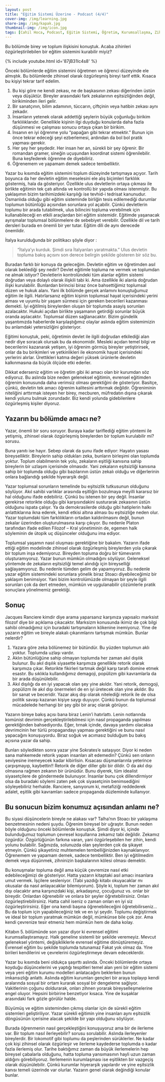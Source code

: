 ```yaml
---
layout: post
title: "Eğitim Sistemi Üzerine - Podcast (4/4)"
cover-img: /img/learning.jpg
share-img: /img/kapak.jpg
thumbnail-img: /img/icon.jpg
tags: [Cahil Hoca, Podcast, Eğitim Sistemi, Öğretim, Kurumsallaşma, Zihinsel Özgürleşme]
---
```


Bu bölümde birey ve toplum ilişkisini konuştuk. Acaba zihinleri özgürleştirilebilen bir eğitim sistemini kurabilir miyiz?

{% include youtube.html id='87jB31Ic4s8' %}

Önceki bölümlerde eğitim sistemini öğretmen ve öğrenci düzeyinde ele almıştık. Bu bölümlerde zihinsel olarak özgürleşmiş bireyi tarif ettik. Kısaca bu kişiyi tekrar tarif edelim. 

1. Bu kişi göre ne kendi zekası, ne de başkasının zekası diğerinden üstün veya düşüktür. Bireyler arasındaki fark zekalarının eşitsizliğinden değil, birikiminden ileri gelir.
2. Bir sanatçının, bilim adamının, tüccarın, çiftçinin veya hatibin zekası aynı zekadır. 
3. İnsanların yetenek olarak addettiği şeylerin büyük çoğunluğu birikim farklılıklarıdır. Genellikle kişinin ilgi duyduğu konularda daha fazla düşünmesi ve çalışması sonucu ortaya çıkan bir birikim. 
4. İnsanın en iyi öğrenme yolu “papağan gibi tekrar etmektir.” Bunun için önce tekrar edeceği şeyi ezberlemesi, ardından da bol bol pratik yapması gerekir. 
5. Her şey her şeydedir. Her insan her an, sürekli bir şey öğrenir. Bir romandan gramer, sineğin uçuşundan koordinat sistemi öğrenilebilir. Buna keşfederek öğrenme de diyebiliriz.
6. Öğrenemem ve yapamam demek sadece tembelliktir.

Yazar bu kısımda eğitim sistemini toplum düzeyinde tartışmaya açıyor. Tarih boyunca da her devletin eğitim meselesini ele alış biçimleri farklılık göstermiş, hala da gösteriyor. Özellikle ulus devletlerin ortaya çıkması ile birlikte eğitimin tek çatı altında ve kontrollü bir yapıda olması istenmiştir. Bu yaklaşımın bizim tarihimizdeki karşılığı ise tevhid-i tedrisat kanunudur. Osmanlıda olduğu gibi eğitim sisteminde birliğin tesis edilemediği durumlar toplumun bütünlüğü açısından sorunlara yol açabilir. Çünkü devletlerin toplumu bir arada tutabilmek, ulus bilincini topluma verebilmek için kullanabileceği en etkili araçlardan biri eğitim sistemidir. Eğitimde yaşanacak ayrışmalar toplumsal bölünmelere de sebebiyet verebilir. Özellikle dil ve tarih dersleri burada en önemli bir yer tutar. Eğitim dili de aynı derecede önemlidir.

İtalya kurulduğunda bir politikacı şöyle diyor :

> “İtalya’yı kurduk. Şimdi sıra İtalyanları yaratmakta.” Ulus devletin topluma bakış açısını son derece belirgin şekilde gösteren bir söz bu.

Buradan farklı bir konuya da geleceğim. Devletin eğitim ve öğretimden asıl olarak beklediği şey nedir? Devlet eğitimle topluma ne vermek ve toplumdan ne almak istiyor? Devletlerin kontrolündeki tüm alanlar eğitim sistemi doğrudan veya dolaylı olarak ilişkili tabi ki. Ama özellikle iki alanla doğrudan ilişki kurulabilir. Bunlardan birincisi biraz önce bahsettiğimiz toplumsal düzen ve  hukuk alanı. Yani ilk bölümde gerçek anlamını konuştuğumuz eğitim ile ilgili. Hatırlarsanız eğitim kişinin toplumsal hayat içerisindeki yerini alması ve uyumlu bir yaşam sürmesi için gereken becerileri kazanması demekti. İyi eğitilmiş bireylerden oluşan bir toplumda asayiş sorunları azalacaktır. Hukuki açıdan birlikte yaşamanın getirdiği sorunlar büyük oranda aşılacaktır. Toplumsal düzen sağlanacaktır. Bizim gündelik yaşantımızda haberlerde karşılaştığımız olaylar aslında eğitim sistemimizin bu anlamdaki yetersizliğini gösteriyor.

Eğitimi konuştuk, peki, öğretimin devlet ile ilgili doğrudan etkilediği alan nedir diye soracak olursak bu da ekonomidir. Mesleki açıdan temel bilgi ve becerilerini kazanarak yetişen, iyi öğrenim görmüş bireyler yetiştirirsek, onlar da bu birikimleri ve yetkinlikleri ile ekonomik hayat içerisindeki yerlerini alırlar. Ürettikleri katma değeri yüksek ürünlerle devletin kalkınmasına da büyük ölçüde etki ederler.

Dikkat ederseniz eğitim ve öğretim gibi iki amacı olan bir kurumdan söz ediyoruz. Bu aslında bize neden geleneksel eğitimin, evrensel eğitimden öğrenim konusunda daha verimsiz olması gerektiğini de gösteriyor. Basitçe, çünkü, devletin tek amacı öğrenim kalitesini arttırmak değildir. Öğreniminin niteliğini arttırmak isteyen her birey, mecburen, müfredatın dışına çıkarak kendi yolunu bulmak zorundadır. Biz kendi yolunda gidebilenlere özgürleşmiş kişiler diyoruz.  

## Yazarın bu bölümde amacı ne?

Yazar, önemli bir soru soruyor. Buraya kadar tariflediği eğitim yöntemi ile yetişmiş, zihinsel olarak özgürleşmiş bireylerden bir toplum kurulabilir mi? sorusu.

Buna yanıtı ise hayır. Sebep olarak da şunu ifade ediyor: Hayatın yasası bireyselliktir. Bireylerin sahip oldukları zeka, bunların birleşimi olan toplumda yoktur. Toplum olabilmenin tek yolu, zekaların eşitliği kanısına sahip bireylerin bir uzlaşım içerisinde olmasıdır. Yani zekaların eşitsizliği kanısına sahip bir toplumda olduğu gibi bazılarının üstün zekalı olduğu ve diğerlerinin onlara bağlandığı şekilde hiyerarşik değil. 

Yazar toplumsal sorunların temelinde bu eşitsizlik tutkusunun olduğunu söylüyor. Akıl sahibi varlıklar arasında eşitliğin bozulmaya meyilli kararsız bir hal olduğunu ifade edebiliriz. Çünkü bu istenen bir şey değil. İnsanlar gerekirse retorikte olduğu gibi karşısındakini susturarak zekasının üstün olduğunu ispata çalışır. Ya da demokrasilerde olduğu gibi hatiplerin halkı anlattıklarına ikna ederek, kendi etkisi altına alması bu eşitsizliğe neden olur. Yazar toplumdaki tüm farklılıkların ortadan kaldırılmasını değil, bunun zekalar üzerinden oluşturulmasına karşı çıkıyor. Bu nedenle Platon tarafından ifade edilen Filozof – Kral yönetiminin de, egemen halk söyleminin de ütopik uç düşünceler olduğunu ima ediyor.

Toplumsal yaşamın nasıl oluşması gerektiğine bir bakalım. Yazarın ifade ettiği eğitim modelinde zihinsel olarak özgürleşmiş bireylerden yola çıkarak bir toplum inşa edemiyoruz. Bireyden topluma doğru bir tümevarım oluşturamıyoruz. Yazar bunun mümkün olmadığını söylüyor. Geleneksel yöntemde de zekaların eşitsizliği temel alındığı için bireyselliği sağlayamıyoruz. Bu nedenle tümden gelim de yapamıyoruz. Bu nedenle yazar eğitim sistemindeki sorunlara yönelik biraz Stoacı diyebileceğimiz bir yaklaşım benimsiyor. Yani bizim kontrolümüzde olmayan bir şeyle ilgili sorunları çok da dert etmeden, mümkün ve uygulanabilir çözümlerle pratik sonuçlara yönelmemiz gerektiği. 

## Sonuç

Jacques Ranciere kimdir diye arama yaparsanız karşınıza yapısalcı marksist filozof diye bir açıklama çıkacaktır. Marksizm konusunda ikimiz de çok bilgi sahibi olmadığımız için buradaki tartışmaların kökenine inemiyoruz. Yine de yazarın eğitim ve bireyle alakalı çıkarımlarını tartışmak mümkün. Bunlar nelerdir?

1. Yazara göre zeka bölünemez bir bütündür. Bu yüzden toplumun aklı yoktur. Toplumda uzlaşı vardır.
2. Aklın bütünlüğüne sahip olmayan toplumda her zaman akıl dışılık bulunur. Bu akıl dışılık siyasette karşımıza genellikle retorik olarak karşımıza çıkar. Retorikte fikirleri tartmak değil karşı tarafı domine etmek esastır. Bu sıklıkla kullandığımız demagoji, popülizm gibi kavramlarla da bir arada düşünülebilir. 
3. Akıl dışılığı da en iyi yapacak olan şey yine akıldır. Yani retorik, demogoji, popülizm ile akıl dışı önermeleri de en iyi üretecek olan yine akıldır. Bu bir sanat ve beceridir. 
Yazar akış dışı olarak nitelediği retorik ile de olsa politik savaşı kazanan kişiye saygı duyuyor. Çünkü bunun da toplumsal mücadelede herhangi bir şey gibi bir araç olarak görüyor. 

Yazarın bireye bakış açısı bana biraz Lenin’i hatırlattı. Lenin notlarında komünist devrimin gerçekleştirilebilmesi için nasıl propaganda yapılması gerektiğinden bahsediyordu. Eğer, tırnak içinde, davaya yardımı olacaksa devrimcinin her türlü propagandayı yapması gerektiğini ve bunu nasıl yapacağını konuşuyordu. Biraz soğuk ve acımasız bulduğum bu bakış açısına yazar da sahip. 

Bunları söyledikten sonra yazar yine Sokrates’e sataşıyor. Diyor ki neden sana mahkemede retorik yapan insanları alt edemedin? Çünkü sen onların seviyesine inemeyecek kadar kibirlisin. Kısacası düşmanlarınla yeterince çarpışmayıp, kaybettin!! Retorik de diğer diller gibi bir dildir. O da akıl dışı olmasına rağmen zekanın bir ürünüdür. Bunu diyerek, tüm idealist siyasetçilere de göndermede bulunuyor. İnsanlar bunu çok dillendirmiyor olsa da buradaki söylemi zaten pek çok siyasetçinin benimsediğini söyleyebiliriz herhalde. Ranciere, sanıyorum ki, metafiziği reddederek adalet, eşitlik gibi kavramları sadece propaganda düzleminde kullanıyor.

## Bu sonucun bizim konumuz açısından anlamı ne?

Bu siyasi düşüncelerin bireyle ne alakası var? Talha’nın Stoacı bir yaklaşıma benzetmesinin nedeni şuydu. Öğrenim bireysel bir uğraştır. Bunun neden böyle olduğunu önceki bölümlerde konuştuk. Şimdi diyor ki, içinde bulunduğumuz toplumun çevresel koşullarına zekamız tabi değildir. Zekamız özgürdür. Özgürlüğünün farkına varan, yani özgürleşebilen her zihin, kendi yolunu bulabilir. Sağınızda, solunuzda olan şeylerden çok da şikayet etmeyin. Çünkü şikayetiniz muhtemelen tembelliğinizden kaynaklanıyor. Öğrenemem ve yapamam demek, sadece tembelliktir. Ben iyi eğitilmedim demek veya düşünmek, zihninizin başkalarının kölesi olması demektir. 

Bu konuşmalar topluma değil ama küçük çevremize nasıl etki edebileceğimizi de gösteriyor. Hatta yazarın kitaptaki asıl amacı insanlara umut vermek. İşçilere sesleniyor. (Tabi yazdığı kitabı okuyacaklar mı okusalar da nasıl anlayacaklar bilemiyorum). Şöyle ki, toplum her zaman akıl dışı olacaktır ama karşınızdaki kişi, arkadaşınız, çocuğunuz vs. onlar bir bireydir. Onlardan öğrenebilir ve onlara bir şeyler öğretebilirsiniz. Onları özgürleştirebilirsiniz. Hatta cahil iseniz o zaman onları en iyi siz özgürleştirirsiniz. Eğer ona kendi başına öğrenebileceğini öğretebilirseniz… Bu da toplum için yapabileceğiniz tek ve en iyi şeydir. Toplumu değiştirmek ve ideal bir toplum yaratmak mümkün değil, mümkünse bile çok zor. Ama kendi çevrenize tesir etmeniz hem mümkün hem de daha kolay. 

Kitabın 5. bölümünde son yazar diyor ki evrensel eğitimi kurumsallaştıramayız. Halk geneline sistemli bir şekilde veremeyiz. Mevcut geleneksel yöntemi, değişikliklerle evrensel eğitime dönüştüremeyiz. Evrensel eğitim bu şekilde toplumda tutunamaz Fakat yok olmaz da. Yine birileri kendilerini ve çevrelerini özgürleştirmeye devam edeceklerdir. 

Yazar bu kısımda beni oldukça şaşırttı aslında. Önceki bölümlerde ortaya koyduğu düşüncelerini ve yaptığı tespitleri temel alan yeni bir eğitim sistemi veya yeni eğitim kurumu modelleri anlatacağını beklerken bunun imkansızlığı anlattı. Aslında eğitim kurumları gençleri bir araya toplayıp kendi aralarında sosyal bir ortam kurarak sosyal bir dengeleme sağlıyor. Vakitlerinin çoğunu doldurarak, onları zihnen yorarak bireyselleşmelerine engel oluyor. Hepsini birbirine benzetiyor kısaca. Yine de kuşaklar arasındaki fark gözle görülür halde. 

Büyümüş ve eğitim sisteminden çıkmış olanlar için de sürekli eğitim sistemleri geliştiriliyor. Yazar sürekli eğitimin yine insanları aynı eşitsizlik döngüsünün içerisine alacak şekilde bir yapı olduğunu söylüyor. 

Burada öğrenmenin nasıl gerçekleştiğini konuşuyoruz ama bir de ilerleme var. Bir toplum nasıl ilerleyebilir? sorusu sorulabilir. Aslında ilerleyenler bireylerdir. Bir lokomotif gibi toplumu da peşlerinden sürüklerler. Ne kadar çok kişi zihinsel olarak özgürleşir ve ilerleme kaydederse toplumda o kadar fazla ilerlemiş olur. Tarihe baktığımız zaman da büyük ilerlemelerin hep bireysel çabalarla olduğunu, hatta topluma yansımasının hayli uzun zaman aldığını görebiliyoruz. İlerlemenin kurumlaşması ise eşitlikten bir vazgeçiş olarak düşünülebilir. Çünkü kurumlar hiyerarşik yapılardır ve yine eşitsizlik kanısı temeli üzerinde var olurlar. Yazarın genel olarak değindiği konular bunlar.
